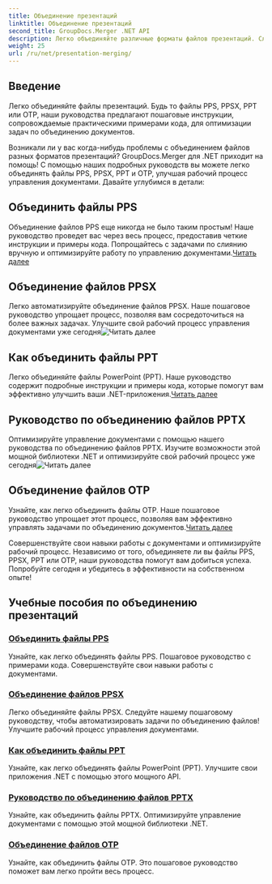 ```yaml
---
title: Объединение презентаций
linktitle: Объединение презентаций
second_title: GroupDocs.Merger .NET API
description: Легко объединяйте различные форматы файлов презентаций. Следуйте нашим руководствам, чтобы эффективно объединить файлы PPS, PPSX, PPT и OTP. #GroupDocs.Merger
weight: 25
url: /ru/net/presentation-merging/
---
```

## Введение

Легко объединяйте файлы презентаций. Будь то файлы PPS, PPSX, PPT или OTP, наши руководства предлагают пошаговые инструкции, сопровождаемые практическими примерами кода, для оптимизации задач по объединению документов.

Возникали ли у вас когда-нибудь проблемы с объединением файлов разных форматов презентаций? GroupDocs.Merger для .NET приходит на помощь! С помощью наших подробных руководств вы можете легко объединять файлы PPS, PPSX, PPT и OTP, улучшая рабочий процесс управления документами. Давайте углубимся в детали:

##  Объединить файлы PPS

 Объединение файлов PPS еще никогда не было таким простым! Наше руководство проведет вас через весь процесс, предоставив четкие инструкции и примеры кода. Попрощайтесь с задачами по слиянию вручную и оптимизируйте работу по управлению документами.[Читать далее](./merge-pps-files/)

##  Объединение файлов PPSX

 Легко автоматизируйте объединение файлов PPSX. Наше пошаговое руководство упрощает процесс, позволяя вам сосредоточиться на более важных задачах. Улучшите свой рабочий процесс управления документами уже сегодня![Читать далее](./merging-ppsx-files/)

##  Как объединить файлы PPT

 Легко объединяйте файлы PowerPoint (PPT). Наше руководство содержит подробные инструкции и примеры кода, которые помогут вам эффективно улучшить ваши .NET-приложения.[Читать далее](./how-to-merge-ppt-files/)

##  Руководство по объединению файлов PPTX

 Оптимизируйте управление документами с помощью нашего руководства по объединению файлов PPTX. Изучите возможности этой мощной библиотеки .NET и оптимизируйте свой рабочий процесс уже сегодня![Читать далее](./guide-merging-pptx-files/)

##  Объединение файлов OTP

Узнайте, как легко объединить файлы OTP. Наше пошаговое руководство упрощает этот процесс, позволяя вам эффективно управлять задачами по объединению документов.[Читать далее](./merging-otp-files/)

Совершенствуйте свои навыки работы с документами и оптимизируйте рабочий процесс. Независимо от того, объединяете ли вы файлы PPS, PPSX, PPT или OTP, наши руководства помогут вам добиться успеха. Попробуйте сегодня и убедитесь в эффективности на собственном опыте!
## Учебные пособия по объединению презентаций
### [Объединить файлы PPS](./merge-pps-files/)
Узнайте, как легко объединять файлы PPS. Пошаговое руководство с примерами кода. Совершенствуйте свои навыки работы с документами.
### [Объединение файлов PPSX](./merging-ppsx-files/)
Легко объединяйте файлы PPSX. Следуйте нашему пошаговому руководству, чтобы автоматизировать задачи по объединению файлов! Улучшите рабочий процесс управления документами.
### [Как объединить файлы PPT](./how-to-merge-ppt-files/)
Узнайте, как легко объединять файлы PowerPoint (PPT). Улучшите свои приложения .NET с помощью этого мощного API.
### [Руководство по объединению файлов PPTX](./guide-merging-pptx-files/)
Узнайте, как объединить файлы PPTX. Оптимизируйте управление документами с помощью этой мощной библиотеки .NET.
### [Объединение файлов OTP](./merging-otp-files/)
Узнайте, как объединить файлы OTP. Это пошаговое руководство поможет вам легко пройти весь процесс.